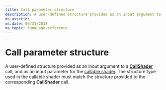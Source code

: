```yaml
---
title: Call parameter structure 
description: A user-defined structure provided as an inout argument to a CallShader call, and as an inout parameter for the callable shader. 
ms.assetid: 
ms.date: 05/31/2018
ms.topic: language-reference
---
```


# Call parameter structure

A user-defined structure provided as an inout argument to a [**CallShader**](callshader-function.md) call, and as an inout parameter for the [callable shader](callable-shader.md). The structure type used in the callable shader must match the structure provided to the corresponding **CallShader** call.



 

 




